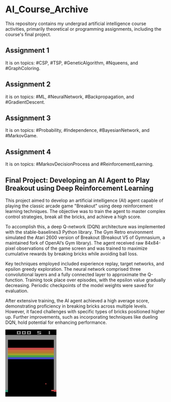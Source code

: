 # AI_Course_Archive
This repository contains my undergrad artificial intelligence course activities, primarily theoretical or programming assignments, including the course's final project.

## Assignment 1
It is on topics: #CSP, #TSP, #GeneticAlgorithm, #Nqueens, and #GraphColoring.

## Assignment 2
it is on topics: #ML, #NeuralNetwork, #Backpropagation, and #GradientDescent.

## Assignment 3
It is on topics: #Probability, #Independence, #BayesianNetwork, and #MarkovGame.

## Assignment 4
It is on topics: #MarkovDecisionProcess and #ReinforcementLearning.

## Final Project: Developing an AI Agent to Play Breakout using Deep Reinforcement Learning
This project aimed to develop an artificial intelligence (AI) agent capable of playing the classic arcade game "Breakout" using deep reinforcement learning techniques. The objective was to train the agent to master complex control strategies, break all the bricks, and achieve a high score.

To accomplish this, a deep Q-network (DQN) architecture was implemented with the stable-baselines3 Python library. The Gym Retro environment simulated the Atari 2600 version of Breakout (Breakout V5 of Gymnasium, a maintained fork of OpenAI’s Gym library). The agent received raw 84x84-pixel observations of the game screen and was trained to maximize cumulative rewards by breaking bricks while avoiding ball loss.

Key techniques employed included experience replay, target networks, and epsilon greedy exploration. The neural network comprised three convolutional layers and a fully connected layer to approximate the Q-function. Training took place over episodes, with the epsilon value gradually decreasing. Periodic checkpoints of the model weights were saved for evaluation.

After extensive training, the AI agent achieved a high average score, demonstrating proficiency in breaking bricks across multiple levels. However, it faced challenges with specific types of bricks positioned higher up. Further improvements, such as incorporating techniques like dueling DQN, hold potential for enhancing performance.

![](https://github.com/MelvinMo/AI_Course_Archive/blob/main/Final%20Project/breakout.gif)
